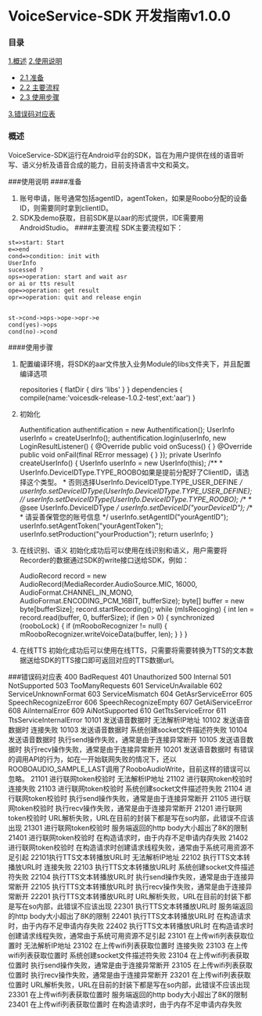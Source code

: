VoiceService-SDK 开发指南v1.0.0
==

### 目录

[1.概述](#概述)
[2.使用说明](#使用说明)
* [2.1 准备](#准备)
* [2.2 主要流程](#主要流程)
* [2.3 使用步骤](#使用步骤)

[3.错误码对应表](#错误码对应表)

### 概述
VoiceService-SDK运行在Android平台的SDK，旨在为用户提供在线的语音听写、语义分析及语音合成的能力，目前支持语言中文和英文。

###使用说明
####准备
 1. 账号申请，账号通常包括agentID，agentToken，如果是Roobo分配的设备ID，则需要同时拿到clientID。
 2. SDK及demo获取，目前SDK是以aar的形式提供，IDE需要用AndroidStudio。
####主要流程
SDK主要流程如下：

```flow
st=>start: Start
e=>end
cond=>condition: init with 
UserInfo 
sucessed ?
ops=>operation: start and wait asr 
or ai or tts result
ope=>operation: get result
opr=>operation: quit and release engin


st->cond->ops->ope->opr->e
cond(yes)->ops
cond(no)->cond
```

####使用步骤
1. 配置编译环境，将SDK的aar文件放入业务Module的libs文件夹下，并且配置编译选项
    
    repositories {
        flatDir { dirs 'libs' }
    }
    dependencies {
        compile(name:'voicesdk-release-1.0.2-test',ext:'aar')
    }

2. 初始化
    
    Authentification authentification = new Authentification();
	UserInfo userInfo = createUserInfo();
    authentification.login(userInfo, new LoginResultListener() {
            @Override
            public void onSucess() {
            }
            @Override
            public void onFail(final RError message) {
            }
    });
    private UserInfo createUserInfo() {
        UserInfo userInfo = new UserInfo(this);
        /**
         * UserInfo.DeviceIDType.TYPE_ROOBO如果是提前分配好了ClientID，请选择这个类型。
         * 否则选择UserInfo.DeviceIDType.TYPE_USER_DEFINE
         */
        userInfo.setDeviceIDType(UserInfo.DeviceIDType.TYPE_USER_DEFINE);
        //        userInfo.setDeviceIDType(UserInfo.DeviceIDType.TYPE_ROOBO);
        /**
         * @see UserInfo.DeviceIDType
         */
        userInfo.setDeviceID("yourDeviceID");
        /**
         * 请妥善保管您的账号信息
         */
        userInfo.setAgentID("yourAgentID");
        userInfo.setAgentToken("yourAgentToken");
        userInfo.setProduction("yourProduction");
        return userInfo;
    }

3. 在线识别、语义
初始化成功后可以使用在线识别和语义，用户需要将Recorder的数据通过SDK的write接口送给SDK，例如：
    
    AudioRecord record = new AudioRecord(MediaRecorder.AudioSource.MIC, 16000,
        AudioFormat.CHANNEL_IN_MONO, AudioFormat.ENCODING_PCM_16BIT, bufferSize);
    byte[] buffer = new byte[bufferSize];
    record.startRecording();
    while (mIsRecoging) {
        int len = record.read(buffer, 0, bufferSize);
        if (len > 0) {
        synchronized (rooboLock) {
            if (mRooboRecognizer != null) {
                mRooboRecognizer.writeVoiceData(buffer, len);
            }
        }
    }

4. 在线TTS
初始化成功后可以使用在线TTS，只需要将需要转换为TTS的文本数据送给SDK的TTS接口即可返回对应的TTS数据url。

###错误码对应表
400  BadRequest
401  Unauthorized
500  Internal
501  NotSupported
503  TooManyRequests
601   ServiceUnAvailable
602   ServiceUnknownFormat
603   ServiceMismatch
604  GetAsrServiceError
605  SpeechRecognizeError
606  SpeechRecognizeEmpty
607  GetAiServiceError
608  AiInternalError
609  AiNotSupported
610  GetTtsServiceError
611  TtsServiceInternalError
10101 发送语音数据时 无法解析IP地址
10102 发送语音数据时 连接失败
10103 发送语音数据时 系统创建socket文件描述符失败
10104 发送语音数据时 执行send操作失败，通常是由于连接异常断开
10105 发送语音数据时 执行recv操作失败，通常是由于连接异常断开
10201 发送语音数据时 有错误的调用API的行为，如在一开始联网失败的情况下，还以ROOBOAUDIO_SAMPLE_LAST调用了RooboAudioWrite，目前这样的错误可以忽略。
21101 进行联网token校验时 无法解析IP地址
21102 进行联网token校验时 连接失败
21103 进行联网token校验时 系统创建socket文件描述符失败
21104 进行联网token校验时 执行send操作失败，通常是由于连接异常断开
21105 进行联网token校验时 执行recv操作失败，通常是由于连接异常断开
21201 进行联网token校验时 URL解析失败，URL在目前的封装下都是写在so内部，此错误不应该出现
21301 进行联网token校验时 服务端返回的http body大小超出了8K的限制
21401 进行联网token校验时 在构造请求时，由于内存不足申请内存失败
21402 进行联网token校验时 在构造请求时创建请求线程失败，通常由于系统可用资源不足引起
22101执行TTS文本转播放URL时 无法解析IP地址
22102 执行TTS文本转播放URL时 连接失败
22103 执行TTS文本转播放URL时 系统创建socket文件描述符失败
22104 执行TTS文本转播放URL时 执行send操作失败，通常是由于连接异常断开
22105 执行TTS文本转播放URL时 执行recv操作失败，通常是由于连接异常断开
22201 执行TTS文本转播放URL时 URL解析失败，URL在目前的封装下都是写在so内部，此错误不应该出现
22301 执行TTS文本转播放URL时 服务端返回的http body大小超出了8K的限制
22401 执行TTS文本转播放URL时 在构造请求时，由于内存不足申请内存失败
22402 执行TTS文本转播放URL时 在构造请求时创建请求线程失败，通常由于系统可用资源不足引起
23101 在上传wifi列表获取位置时 无法解析IP地址
23102 在上传wifi列表获取位置时 连接失败
23103 在上传wifi列表获取位置时 系统创建socket文件描述符失败
23104 在上传wifi列表获取位置时 执行send操作失败，通常是由于连接异常断开
23105 在上传wifi列表获取位置时 执行recv操作失败，通常是由于连接异常断开
23201 在上传wifi列表获取位置时 URL解析失败，URL在目前的封装下都是写在so内部，此错误不应该出现
23301 在上传wifi列表获取位置时 服务端返回的http body大小超出了8K的限制
23401 在上传wifi列表获取位置时 在构造请求时，由于内存不足申请内存失败
